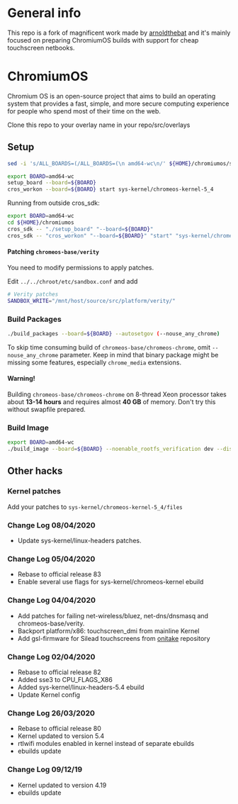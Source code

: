 <!-- cSpell:ignore brcm, realtek, setup, chromiumos, eclass, cros, workon, chromeos, auserver, devserver, noenable, rootfs, updatable, backlight -->

# General info
This repo is a fork of magnificent work made by [arnoldthebat](https://github.com/arnoldthebat) and it's mainly focused on preparing ChromiumOS builds with support for cheap touchscreen netbooks.

# ChromiumOS

Chromium OS is an open-source project that aims to build an operating system that provides a fast, simple, and more secure computing experience for people who spend most of their time on the web.

Clone this repo to your overlay name in your repo/src/overlays

## Setup

```bash
sed -i 's/ALL_BOARDS=(/ALL_BOARDS=(\n amd64-wc\n/' ${HOME}/chromiumos/src/third_party/chromiumos-overlay/eclass/cros-board.eclass

export BOARD=amd64-wc
setup_board --board=${BOARD}
cros_workon --board=${BOARD} start sys-kernel/chromeos-kernel-5_4
```

Running from outside cros_sdk:

```bash
export BOARD=amd64-wc
cd ${HOME}/chromiumos
cros_sdk -- "./setup_board" "--board=${BOARD}"
cros_sdk -- "cros_workon" "--board=${BOARD}" "start" "sys-kernel/chromeos-kernel-5_4"
```

#### Patching `chromeos-base/verity`
You need to modify permissions to apply patches.

Edit `../../chroot/etc/sandbox.conf` and add

```bash
# Verity patches
SANDBOX_WRITE="/mnt/host/source/src/platform/verity/"
```

### Build Packages

```bash
./build_packages --board=${BOARD} --autosetgov (--nouse_any_chrome)
```

To skip time consuming build of `chromeos-base/chromeos-chrome`, omit `--nouse_any_chrome` parameter.
Keep in mind that binary package might be missing some features, especially `chrome_media` extensions.

#### Warning!
Building `chromeos-base/chromeos-chrome` on 8-thread Xeon processor takes about **13-14 hours** and requires almost **40 GB**
of memory. Don't try this without swapfile prepared.

### Build Image

```bash
export BOARD=amd64-wc
./build_image --board=${BOARD} --noenable_rootfs_verification dev --disk_layout 4gb-rootfs
```

## Other hacks

### Kernel patches

Add your patches to `sys-kernel/chromeos-kernel-5_4/files`

### Change Log 08/04/2020

* Update sys-kernel/linux-headers patches.

### Change Log 05/04/2020

* Rebase to official release 83
* Enable several use flags for sys-kernel/chromeos-kernel ebuild

### Change Log 04/04/2020

* Add patches for failing net-wireless/bluez, net-dns/dnsmasq and chromeos-base/verity.
* Backport platform/x86: touchscreen_dmi from mainline Kernel
* Add gsl-firmware for Silead touchscreens from [onitake](https://github.com/onitake/gsl-firmware) repository

### Change Log 02/04/2020

* Rebase to official release 82
* Added sse3 to CPU_FLAGS_X86
* Added sys-kernel/linux-headers-5.4 ebuild
* Update Kernel config

### Change Log 26/03/2020

* Rebase to official release 80
* Kernel updated to version 5.4
* rtlwifi modules enabled in kernel instead of separate ebuilds
* ebuilds update

### Change Log 09/12/19

* Kernel updated to version 4.19
* ebuilds update
